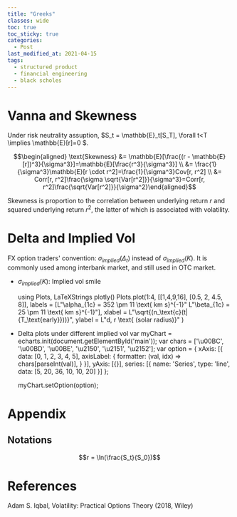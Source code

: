 ```yaml
---
title: "Greeks"
classes: wide
toc: true
toc_sticky: true
categories: 
  - Post
last_modified_at: 2021-04-15
tags:
  - structured product
  - financial engineering
  - black scholes
---
```


<script type="text/javascript" async
  src="https://cdn.mathjax.org/mathjax/latest/MathJax.js?config=TeX-MML-AM_CHTML">
</script>

# Vanna and Skewness
Under risk neutrality assuption, $S_t = \mathbb{E}_t[S_T], \forall t<T \implies \mathbb{E}[r]=0 $.

$$\begin{aligned} \text{Skewness} &= \mathbb{E}[\frac{(r - \mathbb{E}[r])^3}{\sigma^3}]=\mathbb{E}[\frac{r^3}{\sigma^3}] \\ &= \frac{1}{\sigma^3}\mathbb{E}[r \cdot r^2]=\frac{1}{\sigma^3}Cov[r, r^2] \\ &= Corr[r, r^2]\frac{\sigma \sqrt{Var[r^2]}}{\sigma^3}=Corr[r, r^2]\frac{\sqrt{Var[r^2]}}{\sigma^2}\end{aligned}$$

Skewness is proportion to the correlation between underlying return $r$ and squared underlying return $r^2$, the latter of which is associated with volatility. 

# Delta and Implied Vol
FX option traders' convention: $\sigma_{implied}(\Delta_t)$ instead of $\sigma_{implied}(K)$. It is commonly used among interbank market, and still used in OTC market.


- $\sigma_{implied}(K)$: Implied vol smile

    using Plots, LaTeXStrings
    plotly()
    Plots.plot(1:4, [[1,4,9,16], [0.5, 2, 4.5, 8]], 
        labels = [L"\alpha_{1c} = 352 \pm 11 \text{ km s}^{-1}" L"\beta_{1c} = 25 \pm 11 \text{ km s}^{-1}"],
        xlabel = L"\sqrt{(n_\text{c}(t|{T_\text{early}}))}",
        ylabel = L"d, r \text{ (solar radius)}"
        )

- Delta plots under different implied vol
    var myChart = echarts.init(document.getElementById('main'));
    var chars = ['\u00BC', '\u00BD', '\u00BE', '\u2150', '\u2151', '\u2152'];
    var option = {
    xAxis: [{
        data: [0, 1, 2, 3, 4, 5],
        axisLabel: {
        formatter: (val, idx) => chars[parseInt(val)],
        }
    }],
    yAxis: [{}],
    series: [{
        name: 'Series',
        type: 'line',
        data: [5, 20, 36, 10, 10, 20]
    }]
    };

    myChart.setOption(option);


 

# Appendix
## Notations
$$r = \ln(\frac{S_t}{S_0})$$


# References
Adam S. Iqbal, Volatility: Practical Options Theory (2018, Wiley)